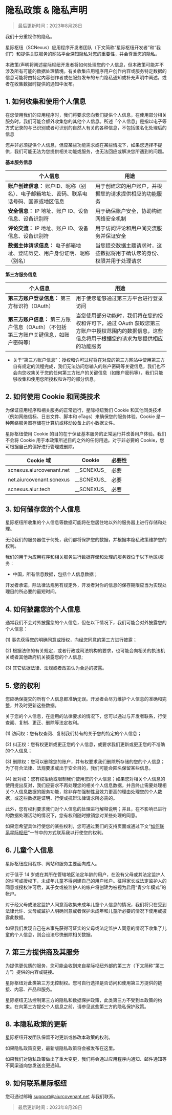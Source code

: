 
# 隐私政策 & 隐私声明

> 最后更新时间：2023年8月28日

我们十分重视你的隐私。

星际枢纽（SCNexus）应用程序开发者团队（下文简称“星际枢纽开发者”和“我们”）和提供关联服务的网站平台深知隐私对您的重要性，并会尊重您的隐私。

本政策/声明将阐述星际枢纽开发者将如何处理您的个人信息，但本政策可能并不涉及所有可能的数据处理情境。有关收集应用程序用户创作内容或服务特定数据的信息可能将由特定内容创作者或在服务发布的专门隐私通知或补充声明中阐述，或者在收集数据时提供的通知中发布。

## 1. 如何收集和使用个人信息

在您使用我们的应用程序时，我们将要求您向我们提供个人信息，在使用部分相关服务时，我们可能会额外收集您的其他个人信息。所述「个人信息」是指以电子等方式记录的与已识别或者可识别的自然人有关的各种信息，不包括匿名化处理后的信息

您并非必须提供个人信息，但应某些功能需求或在某些情况下，如果您选择不提供，我们可能无法为您提供相关功能或服务，也无法回应或解决您所遇到的问题。

**基本服务信息**

| 个人信息                                                                                  | 用途                                                                   |
| ----------------------------------------------------------------------------------------- | ---------------------------------------------------------------------- |
| **账户创建信息：** 账户ID、昵称（别名）、电子邮箱地址、密码、联系电话号码、国家或地区信息 | 用于创建您的用户账户，并根据您的请求提供相应的功能服务                 |
| **安全信息：** IP 地址、账户 ID、设备信息、设备识别符                                     | 用于确保账户安全，协助构建网络安全机制                                 |
| **评论交流：** IP 地址、账户 ID、设备信息、设备识别符                                     | 用于访问评论和用户间交流服务并保证安全                                 |
| **数据主体请求信息：** 电子邮箱地址、登陆历史、用户身份证明、昵称（别名）                 | 当您提交数据主题请求时，这些数据将用于确认您的身份、权限并用于处理请求 |

**第三方服务信息**

| 个人信息                                                                               | 用途                                                                                                                                                |
| -------------------------------------------------------------------------------------- | --------------------------------------------------------------------------------------------------------------------------------------------------- |
| **第三方账户登录信息：** 第三方标识符（OAuth）                                         | 用于使您能够通过第三方平台进行登录访问                                                                                                              |
| **第三方账户信息：** 第三方账户信息（OAuth）（不包括第三方账户关键信息，如账户密码等） | 当您使用部分功能时，我们将在您的授权和许可下，通过 OAuth 获取您第三方账户中授权范围内的数据信息，这些信息将用于根据您的请求为您提供相应的功能服务 |

- 关于“第三方账户信息”：授权和许可过程将在对应的第三方网站中使用第三方自有规定的流程完成，我们无法访问您输入的账户密码等关键信息，我们也不会向您收集关于您的任何第三方账户的关键信息（如账户密码等），我们只能够收集和使用您所授权和许可的部分信息。

## 2. 如何使用 Cookie 和同类技术

为保证应用程序和相关服务的正常运行，星际枢纽我们 Cookie 和其他同类技术（例如网络信标、日志文件、脚本和 eTags）来确保您的服务体验。Cookie 是一种网络服务器存储在计算机或移动设备上的小数据文件。

星际枢纽使用 Cookie 的目的在于保证基本服务的正常运行并改善用户体验。我们不会将 Cookie 用于本政策所述目的之外的任何用途。对于非必要的 Cookie，您可根据自己的偏好进行管理或删除。

| Cookie 域                | Cookie       | 必要性 |
| ------------------------ | ------------ | ------ |
| scnexus.aiurcovenant.net | \_\_SCNEXUS_ | 必要   |
| net.aiurcovenant.scnexus | \_\_SCNEXUS_ | 必要   |
| scnexus.aiur.tech        | \_\_SCNEXUS_ | 必要   |


## 3. 如何储存您的个人信息

星际枢纽所收集的个人信息等数据可能将在您居住地以外的服务器上进行存储和处理。

无论我们的服务器位于何处，我们都将保护您的数据，并根据本隐私政策维护您的权利。

我们的用于为应用程序和相关服务进行数据存储和处理的服务器位于以下地区/服务：

- 中国，所有信息数据，包括个人信息数据；
<!-- - 东亚地区（Azure 云服务），仅限应用信息数据，不会存储个人信息数据;
- 全球（Cloudflare 云服务），仅限应用信息数据，不会存储个人信息数据。 -->

开发者承诺，除法律法规另有规定外，开发者对你的信息的保存期限应当为实现处理目的所必要的最短时间。


## 4. 如何披露您的个人信息

通常我们不会对外披露您的个人信息，但在以下情况下，我们可能会对外披露您的个人信息：

(1) 事先获得您的明确同意或授权，向经您同意的第三方进行披露；

(2) 根据法律的有关规定，或者行政或司法机构的要求，也可能会向相关的执法机关或者其他政府机关披露您的个人信息;

(3) 其它依据法律、法规或者政策认为合适的披露。

## 5. 您的权利

您应确保提交的所有个人信息都准确无误。开发者会尽力维护个人信息的准确和完整，并及时更新这些数据。

关于您的个人信息，在适用的法律要求的情况下，您可以通过与开发者联系，行使查阅、复制、更正、删除等法定权利。

(1) 访问权：您有权查阅、复制我们持有的关于您的特定的个人信息；

(2) 纠正权：您有权更新或更正您的个人信息，或要求我们更新或更正您的不准确的个人信息；

(3) 删除权：您可以删除您的账户，并有权要求我们删除所存储的您的个人信息；为了符合法律、法规要求或出于安全目的，我们可能会匿名保留某些信息。

(4) 反对权：您有权拒绝或限制我们使用您的个人信息；如果您对相关个人信息的使用提出反对，我们应要求不再处理您的相关个人信息数据，并且终止需要处理相关个人信息数据的服务功能，除非存在强制性且效力更高的理由处理您的个人数据，或这些数据是证明、行使或抗辩法律请求所必需的。

此外，您有权利要求我们对个人信息的处理进行解释说明；并且，在不影响已进行的数据处理活动的情况下，您有权利随时撤销您对某些处理的同意。

如果您希望具体行使您的某些权利，您可通过我们的支持页面或通过下文“[如何联系星际枢纽](#_9-如何联系星际枢纽)”一节中的方式联系我以行使您的权利。

## 6. 儿童个人信息

星际枢纽应用程序、网站和服务主要面向成人。

对于低于 14 岁或在其所在管辖地区法定年龄的用户，在没有父母或其法定监护人的许可或授权下，未成年儿童不得创建自己的用户帐户。征得家长或法定监护人的同意或授权许可后，其子女或被监护人的帐户将创建为被视为启用“青少年模式”的帐户。

对于经父母或法定监护人同意而收集未成年儿童个人信息的情况，我们将只在受到法律允许、父母或监护人明确同意或者保护未成年和儿童所必要的情况下使用或披露此数据。

如果我们发现自己在未事先获得可证实的父母或法定监护人同意的情况下收集了儿童的个人信息，则会设法尽快删除相关数据。

## 7. 第三方提供商及其服务

为提供更优质的服务，您可能会收到来自星际枢纽外部的第三方（下文简称“第三方”）提供的内容或链接。

星际枢纽对此类第三方无控制权。您可自行选择是否访问和使用第三方提供的链接、内容、产品和服务。

星际枢纽无法控制第三方的隐私和数据保护政策，此类第三方不受到本政策的约束。在向第三方提交个人信息之前，请参见这些第三方的隐私保护政策。

## 8. 本隐私政策的更新

星际枢纽开发团队保留不时更新或修改本政策的权利。

如果隐私政策变更，最新版隐私政策将会被发布在这里。

如果我们对隐私政策做出了重大变更，我们将会通过应用程序内通知、邮件通知等不同渠道向您发送变更通知。

## 9. 如何联系星际枢纽

您可通过邮箱 [support@aiurcovenant.net](mailto:support@aiurcovenant.net) 与我们联系。

> 最后更新时间：2023年8月28日



